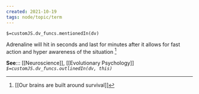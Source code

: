 ```yaml
---
created: 2021-10-19
tags: node/topic/term
---
```

`$=customJS.dv_funcs.mentionedIn(dv)`


 Adrenaline will hit in seconds and last for minutes after it allows for fast action and hyper awareness of the situation [^1]

**See**::: [[Neuroscience]], [[Evolutionary Psychology]]
*`$=customJS.dv_funcs.outlinedIn(dv, this)`* 

[^1]: [[Our brains are built around survival]]

